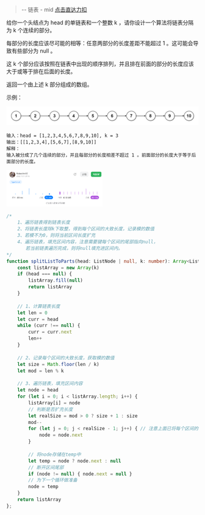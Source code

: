 > -- 链表 - mid
> [点击直达力扣](https://leetcode.cn/problems/split-linked-list-in-parts/description/)

给你一个头结点为 head 的单链表和一个整数 k ，请你设计一个算法将链表分隔为 k 个连续的部分。

每部分的长度应该尽可能的相等：任意两部分的长度差距不能超过 1 。这可能会导致有些部分为 null 。

这 k 个部分应该按照在链表中出现的顺序排列，并且排在前面的部分的长度应该大于或等于排在后面的长度。

返回一个由上述 k 部分组成的数组。


示例：

<img src="..\img\leetcodes\725. 分隔链表示例图.jpg"  />

    输入：head = [1,2,3,4,5,6,7,8,9,10], k = 3
    输出：[[1,2,3,4],[5,6,7],[8,9,10]]
    解释：
    输入被分成了几个连续的部分，并且每部分的长度相差不超过 1 。前面部分的长度大于等于后面部分的长度。

<img src="../img/leetcodes/725. 分隔链表.png" width="50%"/>

```typescript
/*
    1、遍历链表得到链表长度
    2、将链表长度除k下取整，得到每个区间的大致长度，记录模的数值
    3、若模不为0，则将当前区间长度扩充
    4、遍历链表，填充区间内容，注意需要键每个区间的尾部指向null，
       若当前链表遍历完成，则将null填充进区间内。
*/
function splitListToParts(head: ListNode | null, k: number): Array<ListNode | null> {
    const listArray = new Array(k)
    if (head === null) {
        listArray.fill(null)
        return listArray
    }

    // 1、计算链表长度
    let len = 0
    let curr = head
    while (curr !== null) {
        curr = curr.next
        len++
    }

    // 2、记录每个区间的大致长度，获取模的数值
    let size = Math.floor(len / k)
    let mod = len % k

    // 3、遍历链表，填充区间内容
    let node = head
    for (let i = 0; i < listArray.length; i++) {
        listArray[i] = node
        // 判断是否扩充长度
        let realSize = mod > 0 ? size + 1 : size
        mod--
        for (let j = 0; j < realSize - 1; j++) { // 注意上面已将每个区间的第一个元素放入区间中，故 j < realSize-1
            node = node.next
        }

        // 将node存储在temp中 
        let temp = node ? node.next : null
        // 断开区间尾部
        if (node != null) { node.next = null }
        // 为下一个循环做准备
        node = temp
    }
    return listArray
};
```